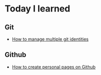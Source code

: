 # Today I learned

## Git

* [How to manage multiple git identities](git/identity)

## Github

* [How to create personal pages on Github](github/pages)
